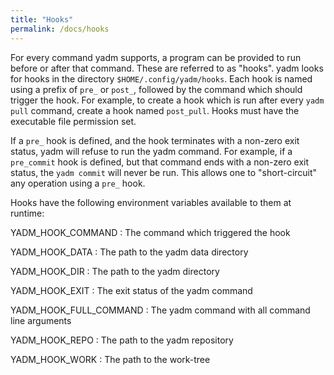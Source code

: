 ```yaml
---
title: "Hooks"
permalink: /docs/hooks
---
```

For every command yadm supports, a program can be provided to run before or
after that command. These are referred to as "hooks". yadm looks for hooks in
the directory
`$HOME/.config/yadm/hooks`.
Each hook is named using a prefix of `pre_` or `post_`, followed by the command
which should trigger the hook. For example, to create a hook which is run after
every `yadm pull` command, create a hook named `post_pull`.
Hooks must have the executable file permission set.

If a `pre_` hook is defined, and the hook terminates with a non-zero exit
status, yadm will refuse to run the yadm command. For example, if a
`pre_commit` hook is defined, but that command ends with a non-zero exit status,
the `yadm commit` will never be run. This allows one to "short-circuit" any
operation using a `pre_` hook.

Hooks have the following environment variables available to them at runtime:

YADM_HOOK_COMMAND
: The command which triggered the hook

YADM_HOOK_DATA
: The path to the yadm data directory

YADM_HOOK_DIR
: The path to the yadm directory

YADM_HOOK_EXIT
: The exit status of the yadm command

YADM_HOOK_FULL_COMMAND
: The yadm command with all command line arguments

YADM_HOOK_REPO
: The path to the yadm repository

YADM_HOOK_WORK
: The path to the work-tree
